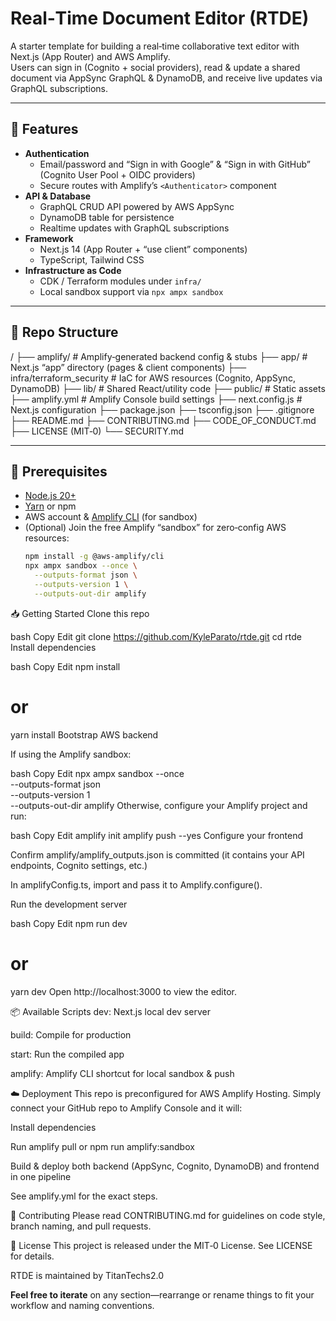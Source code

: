 # Real‑Time Document Editor (RTDE)

A starter template for building a real‑time collaborative text editor with Next.js (App Router) and AWS Amplify.  
Users can sign in (Cognito + social providers), read & update a shared document via AppSync GraphQL & DynamoDB, and receive live updates via GraphQL subscriptions.

---

## 🚀 Features

- **Authentication**  
  - Email/password and “Sign in with Google” & “Sign in with GitHub” (Cognito User Pool + OIDC providers)
  - Secure routes with Amplify’s `<Authenticator>` component
- **API & Database**  
  - GraphQL CRUD API powered by AWS AppSync  
  - DynamoDB table for persistence
  - Realtime updates with GraphQL subscriptions
- **Framework**  
  - Next.js 14 (App Router + “use client” components)
  - TypeScript, Tailwind CSS
- **Infrastructure as Code**  
  - CDK / Terraform modules under `infra/`
  - Local sandbox support via `npx ampx sandbox`

---

## 📁 Repo Structure
/
├── amplify/ # Amplify‑generated backend config & stubs
├── app/ # Next.js “app” directory (pages & client components)
├── infra/terraform_security # IaC for AWS resources (Cognito, AppSync, DynamoDB)
├── lib/ # Shared React/utility code
├── public/ # Static assets
├── amplify.yml # Amplify Console build settings
├── next.config.js # Next.js configuration
├── package.json
├── tsconfig.json
├── .gitignore
├── README.md
├── CONTRIBUTING.md
├── CODE_OF_CONDUCT.md
├── LICENSE (MIT‑0)
└── SECURITY.md


---

## 🔧 Prerequisites

- [Node.js 20+](https://nodejs.org)  
- [Yarn](https://yarnpkg.com) or npm  
- AWS account & [Amplify CLI](https://docs.amplify.aws/cli/) (for sandbox)  
- (Optional) Join the free Amplify “sandbox” for zero‑config AWS resources:
  ```bash
  npm install -g @aws-amplify/cli
  npx ampx sandbox --once \
    --outputs-format json \
    --outputs-version 1 \
    --outputs-out-dir amplify


📥 Getting Started
Clone this repo

bash
Copy
Edit
git clone https://github.com/KyleParato/rtde.git
cd rtde
Install dependencies

bash
Copy
Edit
npm install
# or
yarn install
Bootstrap AWS backend

If using the Amplify sandbox:

bash
Copy
Edit
npx ampx sandbox --once \
  --outputs-format json \
  --outputs-version 1 \
  --outputs-out-dir amplify
Otherwise, configure your Amplify project and run:

bash
Copy
Edit
amplify init
amplify push --yes
Configure your frontend

Confirm amplify/amplify_outputs.json is committed (it contains your API endpoints, Cognito settings, etc.)

In amplifyConfig.ts, import and pass it to Amplify.configure().

Run the development server

bash
Copy
Edit
npm run dev
# or
yarn dev
Open http://localhost:3000 to view the editor.

📦 Available Scripts
dev: Next.js local dev server

build: Compile for production

start: Run the compiled app

amplify: Amplify CLI shortcut for local sandbox & push

☁️ Deployment
This repo is preconfigured for AWS Amplify Hosting. Simply connect your GitHub repo to Amplify Console and it will:

Install dependencies

Run amplify pull or npm run amplify:sandbox

Build & deploy both backend (AppSync, Cognito, DynamoDB) and frontend in one pipeline

See amplify.yml for the exact steps.

🤝 Contributing
Please read CONTRIBUTING.md for guidelines on code style, branch naming, and pull requests.

📜 License
This project is released under the MIT‑0 License. See LICENSE for details.

RTDE is maintained by TitanTechs2.0

**Feel free to iterate** on any section—rearrange or rename things to fit your workflow and naming conventions.